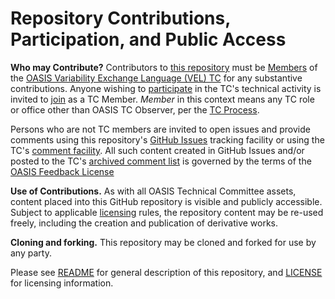 # Repository Contributions, Participation, and Public Access

**Who may Contribute?** Contributors to [this repository](https://github.com/oasis-tcs/vel/) must be [Members](https://www.oasis-open.org/policies-guidelines/oasis-defined-terms-2017-05-26#dMember) of the [OASIS Variability Exchange Language (VEL) TC](https://www.oasis-open.org/committees/vel/) for any substantive contributions.  Anyone wishing to [participate](https://www.oasis-open.org/org/faq#committee-participation) in the TC's technical activity is invited to [join](https://www.oasis-open.org/committees/join) as a TC Member.
*Member* in this context means any TC role or office other than OASIS TC Observer, per the [TC Process](https://www.oasis-open.org/policies-guidelines/tc-process#membership). 

Persons who are not TC members are invited to open issues and provide comments using this repository's [GitHub Issues](https://github.com/oasis-tcs/vel/issues/new) tracking facility or using the TC's [comment facility](https://www.oasis-open.org/committees/comments/index.php?wg_abbrev=vel).  All such content created in GitHub Issues and/or posted to the TC's [archived comment list](https://lists.oasis-open.org/archives/vel-comment/) is governed by the terms of the [OASIS Feedback License](https://www.oasis-open.org/policies-guidelines/ipr#appendixa)

**Use of Contributions.**  As with all OASIS Technical Committee assets, content placed into this GitHub repository is visible and publicly accessible.  Subject to applicable [licensing](https://github.com/oasis-tcs/vel/blob/master/LICENSE.md) rules, the repository content may be re-used freely, including the creation and publication of derivative works.

**Cloning and forking.** This repository may be cloned and forked for use by any party. 

Please see [README](https://github.com/oasis-tcs/vel/blob/master/README.md) for general description of this repository, and [LICENSE](https://github.com/oasis-tcs/vel/blob/master/LICENSE.md) for licensing information.
